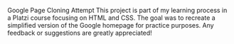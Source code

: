Google Page Cloning Attempt
This project is part of my learning process in a Platzi course focusing on HTML and CSS. The goal was to recreate a simplified version of the Google homepage for practice purposes. Any feedback or suggestions are greatly appreciated!
